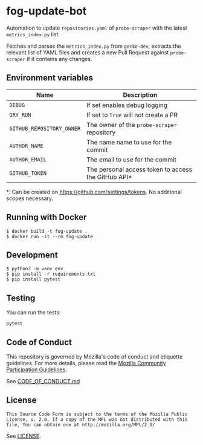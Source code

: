 # fog-update-bot

Automation to update `repositories.yaml` of `probe-scraper` with the latest `metrics_index.py` list.

Fetches and parses the `metrics_index.py` from `gecko-dev`, extracts the relevant list of YAML files
and creates a new Pull Request against `probe-scraper` if it contains any changes.

## Environment variables

| Name | Description |
| ---- | ----------- |
| `DEBUG` | If set enables debug logging |
| `DRY_RUN` | If set to `True` will not create a PR |
| `GITHUB_REPOSITORY_OWNER` | The owner of the `probe-scraper` repository |
| `AUTHOR_NAME` | The name name to use for the commit |
| `AUTHOR_EMAIL` | The email to use for the commit |
| `GITHUB_TOKEN` | The personal access token to access the GitHub API\* |

\*: Can be created on <https://github.com/settings/tokens>. No additional scopes necessary.

## Running with Docker

```
$ docker build -t fog-update .
$ docker run -it --rm fog-update
```

## Development

```
$ python3 -m venv env
$ pip install -r requirements.txt
$ pip install pytest
```

## Testing

You can run the tests:

```
pytest
```

## Code of Conduct

This repository is governed by Mozilla's code of conduct and etiquette guidelines.
For more details, please read the
[Mozilla Community Participation Guidelines](https://www.mozilla.org/about/governance/policies/participation/).

See [CODE_OF_CONDUCT.md](CODE_OF_CONDUCT.md)

## License

    This Source Code Form is subject to the terms of the Mozilla Public
    License, v. 2.0. If a copy of the MPL was not distributed with this
    file, You can obtain one at http://mozilla.org/MPL/2.0/

See [LICENSE](LICENSE).

